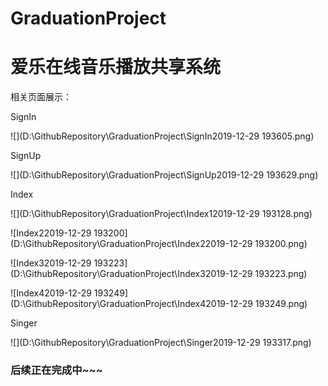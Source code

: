 # GraduationProject
# 爱乐在线音乐播放共享系统

相关页面展示：

SignIn

![](D:\GithubRepository\GraduationProject\SignIn2019-12-29 193605.png)

SignUp

![](D:\GithubRepository\GraduationProject\SignUp2019-12-29 193629.png)

Index

![](D:\GithubRepository\GraduationProject\Index12019-12-29 193128.png)

![Index22019-12-29 193200](D:\GithubRepository\GraduationProject\Index22019-12-29 193200.png)

![Index32019-12-29 193223](D:\GithubRepository\GraduationProject\Index32019-12-29 193223.png)

![Index42019-12-29 193249](D:\GithubRepository\GraduationProject\Index42019-12-29 193249.png)

Singer

![](D:\GithubRepository\GraduationProject\Singer2019-12-29 193317.png)



### 后续正在完成中~~~